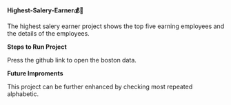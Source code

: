 **Highest-Salery-Earner💰🤑**

The highest salery earner project shows the top five earning employees and the details of the employees.

**Steps to Run Project**

Press the github link to open the boston data.

**Future Improments**

This project can be further enhanced by checking most repeated alphabetic.
